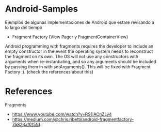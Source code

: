 # Android-Samples
Ejemplos de algunas implementaciones de Android que estare revisando a lo largo del tiempo

- Fragment Factory (View Pager y FragmentContainerView)

Android programming with fragments requires the developer to include an empty constructor in the event the operating system needs to reconstruct the fragment on its own. The OS will not use any constructors with arguments when re-instantiating, and so any arguments should be included by passing them in with setArguments(). This will be fixed with Fragment Factory :). (check the references about this)

# References

Fragments
- https://www.youtube.com/watch?v=RS1IACnZLy4
- https://medium.com/@chris.ribetti/android-fragmentfactory-75823af015fd

